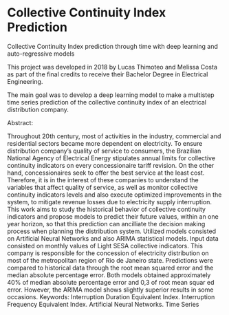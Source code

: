 # Collective Continuity Index Prediction
Collective Continuity Index prediction through time with deep learning and auto-regressive models

This project was developed in 2018 by Lucas Thimoteo and Melissa Costa as part of the final credits to receive their Bachelor Degree in Electrical Engineering.

The main goal was to develop a deep learning model to make a multistep time series prediction of the collective continuity index of an electrical distribution company.

Abstract:

Throughout 20th century, most of activities in the industry, commercial and residential sectors became more dependent on electricity. To ensure distribution company’s
quality of service to consumers, the Brazilian National Agency of Electrical Energy stipulates annual limits for collective continuity indicators on every concessionaire tariff
revision. On the other hand, concessionaires seek to offer the best service at the least
cost. Therefore, it is in the interest of these companies to understand the variables that
affect quality of service, as well as monitor collective continuity indicators levels and also
execute optimized improvements in the system, to mitigate revenue losses due to electricity supply interruption. This work aims to study the historical behavior of collective
continuity indicators and propose models to predict their future values, within an one year
horizon, so that this prediction can ancilliate the decision making process when planning
the distribution system. Utilized models consisted on Artificial Neural Networks and also
ARIMA statistical models. Input data consisted on monthly values of Light SESA collective indicators. This company is responsible for the concession of electricity distribution
on most of the metropolitan region of Rio de Janeiro state. Predictions were compared to
historical data through the root mean squared error and the median absolute percentage
error. Both models obtained approximately 40% of median absolute percentage error
and 0,3 of root mean squar
ed error. However, the ARIMA model shows slightly superior
results in some occasions.
Keywords: Interruption Duration Equivalent Index. Interruption Frequency Equivalent
Index. Artificial Neural Networks. Time Series



